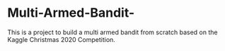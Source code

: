 # Multi-Armed-Bandit-
This is a project to build a multi armed bandit from scratch based on the Kaggle Christmas 2020 Competition.
